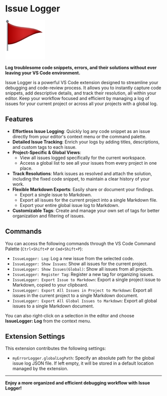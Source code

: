 # Issue Logger

![Issue Logger Icon](icon.png)

**Log troublesome code snippets, errors, and their solutions without ever leaving your VS Code environment.**

Issue Logger is a powerful VS Code extension designed to streamline your debugging and code-review process. It allows you to instantly capture code snippets, add descriptive details, and track their resolution, all within your editor. Keep your workflow focused and efficient by managing a log of issues for your current project or across all your projects with a global log.

## Features

-   **Effortless Issue Logging**: Quickly log any code snippet as an issue directly from your editor's context menu or the command palette.
-   **Detailed Issue Tracking**: Enrich your logs by adding titles, descriptions, and custom tags to each issue.
-   **Project-Specific & Global Views**:
    -   View all issues logged specifically for the current workspace.
    -   Access a global list to see all your issues from every project in one place.
-   **Track Resolutions**: Mark issues as resolved and attach the solution, including the fixed code snippet, to maintain a clear history of your work.
-   **Flexible Markdown Exports**: Easily share or document your findings.
    -   Export a single issue to Markdown.
    -   Export all issues for the current project into a single Markdown file.
    -   Export your entire global issue log to Markdown.
-   **Customizable Tags**: Create and manage your own set of tags for better organization and filtering of issues.

## Commands

You can access the following commands through the VS Code Command Palette (`Ctrl+Shift+P` or `Cmd+Shift+P`):

-   `IssueLogger: Log`: Log a new issue from the selected code.
-   `IssueLogger: Show Issues`: Show all issues for the current project.
-   `IssueLogger: Show Issues(Global)`: Show all issues from all projects.
-   `IssueLogger: Register Tag`: Register a new tag for organizing issues.
-   `IssueLogger: Export Issue to Markdown`: Export a single project issue to Markdown, copied to your clipboard.
-   `IssueLogger: Export All Issues in Project to Markdown`: Export all issues in the current project to a single Markdown document.
-   `IssueLogger: Export All Global Issues to Markdown`: Export all global issues to a single Markdown document.

You can also right-click on a selection in the editor and choose **IssueLogger: Log** from the context menu.

## Extension Settings

This extension contributes the following settings:

-   `myErrorLogger.globalLogPath`: Specify an absolute path for the global issue log JSON file. If left empty, it will be stored in a default location managed by the extension.

---

**Enjoy a more organized and efficient debugging workflow with Issue Logger!**